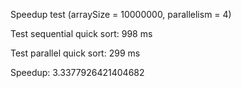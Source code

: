 Speedup test (arraySize = 10000000, parallelism = 4)

Test sequential quick sort: 998 ms

Test parallel quick sort: 299 ms

Speedup: 3.3377926421404682

